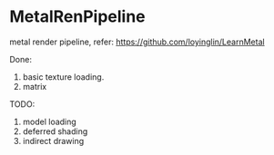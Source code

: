 # MetalRenPipeline

metal render pipeline, refer:
https://github.com/loyinglin/LearnMetal

Done:
1. basic texture loading.
2. matrix

TODO:
1. model loading
2. deferred shading
3. indirect drawing
